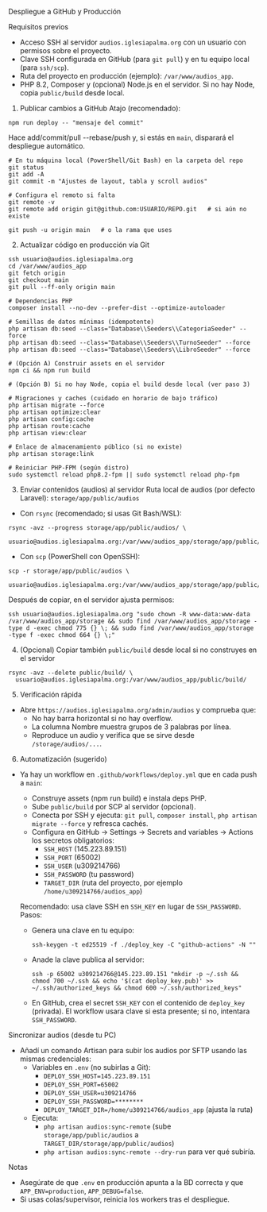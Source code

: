 Despliegue a GitHub y Producción

Requisitos previos
- Acceso SSH al servidor `audios.iglesiapalma.org` con un usuario con permisos sobre el proyecto.
- Clave SSH configurada en GitHub (para `git pull`) y en tu equipo local (para `ssh/scp`).
- Ruta del proyecto en producción (ejemplo): `/var/www/audios_app`.
- PHP 8.2, Composer y (opcional) Node.js en el servidor. Si no hay Node, copia `public/build` desde local.

1) Publicar cambios a GitHub
Atajo (recomendado):
```
npm run deploy -- "mensaje del commit"
```
Hace add/commit/pull --rebase/push y, si estás en `main`, disparará el despliegue automático.
```
# En tu máquina local (PowerShell/Git Bash) en la carpeta del repo
git status
git add -A
git commit -m "Ajustes de layout, tabla y scroll audios"

# Configura el remoto si falta
git remote -v
git remote add origin git@github.com:USUARIO/REPO.git   # si aún no existe

git push -u origin main   # o la rama que uses
```

2) Actualizar código en producción vía Git
```
ssh usuario@audios.iglesiapalma.org
cd /var/www/audios_app
git fetch origin
git checkout main
git pull --ff-only origin main

# Dependencias PHP
composer install --no-dev --prefer-dist --optimize-autoloader

# Semillas de datos mínimas (idempotente)
php artisan db:seed --class="Database\\Seeders\\CategoriaSeeder" --force
php artisan db:seed --class="Database\\Seeders\\TurnoSeeder" --force
php artisan db:seed --class="Database\\Seeders\\LibroSeeder" --force

# (Opción A) Construir assets en el servidor
npm ci && npm run build

# (Opción B) Si no hay Node, copia el build desde local (ver paso 3)

# Migraciones y caches (cuidado en horario de bajo tráfico)
php artisan migrate --force
php artisan optimize:clear
php artisan config:cache
php artisan route:cache
php artisan view:clear

# Enlace de almacenamiento público (si no existe)
php artisan storage:link

# Reiniciar PHP-FPM (según distro)
sudo systemctl reload php8.2-fpm || sudo systemctl reload php-fpm
```

3) Enviar contenidos (audios) al servidor
Ruta local de audios (por defecto Laravel): `storage/app/public/audios`

- Con `rsync` (recomendado; si usas Git Bash/WSL):
```
rsync -avz --progress storage/app/public/audios/ \
  usuario@audios.iglesiapalma.org:/var/www/audios_app/storage/app/public/audios/
```

- Con `scp` (PowerShell con OpenSSH):
```
scp -r storage/app/public/audios \
  usuario@audios.iglesiapalma.org:/var/www/audios_app/storage/app/public/
```

Después de copiar, en el servidor ajusta permisos:
```
ssh usuario@audios.iglesiapalma.org "sudo chown -R www-data:www-data /var/www/audios_app/storage && sudo find /var/www/audios_app/storage -type d -exec chmod 775 {} \; && sudo find /var/www/audios_app/storage -type f -exec chmod 664 {} \;"
```

4) (Opcional) Copiar también `public/build` desde local si no construyes en el servidor
```
rsync -avz --delete public/build/ \
  usuario@audios.iglesiapalma.org:/var/www/audios_app/public/build/
```

5) Verificación rápida
- Abre `https://audios.iglesiapalma.org/admin/audios` y comprueba que:
  - No hay barra horizontal si no hay overflow.
  - La columna Nombre muestra grupos de 3 palabras por línea.
  - Reproduce un audio y verifica que se sirve desde `/storage/audios/...`.

6) Automatización (sugerido)
- Ya hay un workflow en `.github/workflows/deploy.yml` que en cada push a `main`:
  - Construye assets (npm run build) e instala deps PHP.
  - Sube `public/build` por SCP al servidor (opcional).
  - Conecta por SSH y ejecuta: `git pull`, `composer install`, `php artisan migrate --force` y refresca cachés.
  - Configura en GitHub → Settings → Secrets and variables → Actions los secretos obligatorios:
    - `SSH_HOST` (145.223.89.151)
    - `SSH_PORT` (65002)
    - `SSH_USER` (u309214766)
    - `SSH_PASSWORD` (tu password)
    - `TARGET_DIR` (ruta del proyecto, por ejemplo `/home/u309214766/audios_app`)

  Recomendado: usa clave SSH en `SSH_KEY` en lugar de `SSH_PASSWORD`. Pasos:
  - Genera una clave en tu equipo:
    ```
    ssh-keygen -t ed25519 -f ./deploy_key -C "github-actions" -N ""
    ```
  - Anade la clave publica al servidor:
    ```
    ssh -p 65002 u309214766@145.223.89.151 "mkdir -p ~/.ssh && chmod 700 ~/.ssh && echo '$(cat deploy_key.pub)' >> ~/.ssh/authorized_keys && chmod 600 ~/.ssh/authorized_keys"
    ```
  - En GitHub, crea el secret `SSH_KEY` con el contenido de `deploy_key` (privada). El workflow usara clave si esta presente; si no, intentara `SSH_PASSWORD`.

Sincronizar audios (desde tu PC)
- Añadí un comando Artisan para subir los audios por SFTP usando las mismas credenciales:
  - Variables en `.env` (no subirlas a Git):
    - `DEPLOY_SSH_HOST=145.223.89.151`
    - `DEPLOY_SSH_PORT=65002`
    - `DEPLOY_SSH_USER=u309214766`
    - `DEPLOY_SSH_PASSWORD=********`
    - `DEPLOY_TARGET_DIR=/home/u309214766/audios_app` (ajusta la ruta)
  - Ejecuta:
    - `php artisan audios:sync-remote`  (sube `storage/app/public/audios` a `TARGET_DIR/storage/app/public/audios`)
    - `php artisan audios:sync-remote --dry-run` para ver qué subiría.

Notas
- Asegúrate de que `.env` en producción apunta a la BD correcta y que `APP_ENV=production`, `APP_DEBUG=false`.
- Si usas colas/supervisor, reinicia los workers tras el despliegue.

